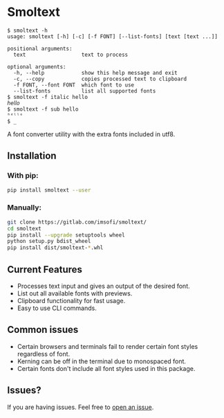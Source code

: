 # Smoltext

```
$ smoltext -h
usage: smoltext [-h] [-c] [-f FONT] [--list-fonts] [text [text ...]]

positional arguments:
  text                  text to process

optional arguments:
  -h, --help            show this help message and exit
  -c, --copy            copies processed text to clipboard
  -f FONT, --font FONT  which font to use
  --list-fonts          list all supported fonts
$ smoltext -f italic hello
𝘩𝘦𝘭𝘭𝘰
$ smoltext -f sub hello
ʰᵉˡˡᵒ
$ _
```

A font converter utility with the extra fonts included in utf8.

## Installation

### With pip:

```bash
pip install smoltext --user
```

### Manually:

```bash
git clone https://gitlab.com/imsofi/smoltext/
cd smoltext
pip install --upgrade setuptools wheel
python setup.py bdist_wheel
pip install dist/smoltext-*.whl
```

## Current Features

* Processes text input and gives an output of the desired font.
* List out all available fonts with previews.
* Clipboard functionality for fast usage.
* Easy to use CLI commands.

## Common issues

* Certain browsers and terminals fail to render certain font styles regardless of font.
* Kerning can be off in the terminal due to monospaced font.
* Certain fonts don't include all font styles used in this package.

## Issues?

If you are having issues. Feel free to [open an issue](https://gitlab.com/imsofi/smoltext/-/issues).
